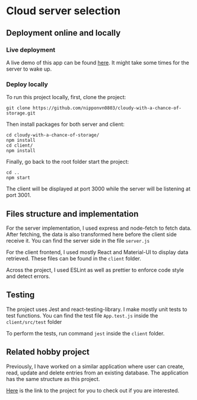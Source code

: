 # Cloud server selection

## Deployment online and locally
### Live deployment
A live demo of this app can be found [here](https://thawing-everglades-66898.herokuapp.com/). It might take some times for the server to wake up.
### Deploy locally
To run this project locally, first, clone the project:

```shell
git clone https://github.com/nipponvn0803/cloudy-with-a-chance-of-storage.git
```

Then install packages for both server and client:

```shell
cd cloudy-with-a-chance-of-storage/
npm install
cd client/
npm install
```

Finally, go back to the root folder start the project:

```shell
cd ..
npm start
```

The client will be displayed at port 3000 while the server will be listening at port 3001.

## Files structure and implementation
For the server implementation, I used express and node-fetch to fetch data.
After fetching, the data is also transformed here before the client side receive it.
You can find the server side in the file `server.js`

For the client frontend, I used mostly React and Material-UI to display data retrieved.
These files can be found in the `client` folder.

Across the project, I used ESLint as well as prettier to enforce code style and detect errors.

## Testing
The project uses Jest and react-testing-library. I make mostly unit tests to test functions.
You can find the test file `App.test.js` inside the `client/src/test` folder

To perform the tests, run command `jest` inside the `client` folder.

## Related hobby project
Previously, I have worked on a similar application where user can create, read, update and delete entries from an existing database.
The application has the same structure as this project.

[Here](https://github.com/nipponvn0803/punintentionally) is the link to the project for you to check out if you are interested.
